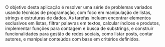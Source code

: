 O objetivo desta aplicação é resolver uma série de problemas variados usando técnicas de programação, com foco em manipulação de listas, strings e estruturas de dados. As tarefas incluem encontrar elementos exclusivos em listas, filtrar palavras em textos, calcular índices e produtos, implementar funções para contagem e busca de substrings, e construir funcionalidades para gestão de redes sociais, como listar posts, contar autores, e manipular conteúdos com base em critérios definidos.

